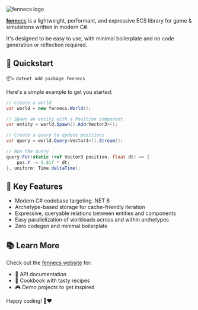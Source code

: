 ![fennecs logo](https://raw.githubusercontent.com/thygrrr/fennecs/main/www/logos/fennecs-logo-nuget.svg)

[**fenn**ecs](https://fennecs.tech) is a lightweight, performant, and expressive ECS library for game & simulations written in modern C#. 

It's designed to be easy to use, with minimal boilerplate and no code generation or reflection required.

## 🚀 Quickstart

📦`>` `dotnet add package fennecs`

Here's a simple example to get you started:

```csharp
// Create a world
var world = new fennecs.World();

// Spawn an entity with a Position component
var entity = world.Spawn().Add<Vector3>();

// Create a query to update positions
var query = world.Query<Vector3>().Stream();

// Run the query
query.For(static (ref Vector3 position, float dt) => {
    pos.Y -= 9.81f * dt;
}, uniform: Time.deltaTime);
```

## 🌟 Key Features

- Modern C# codebase targeting .NET 8
- Archetype-based storage for cache-friendly iteration
- Expressive, queryable relations between entities and components
- Easy parallelization of workloads across and within archetypes
- Zero codegen and minimal boilerplate

## 📚 Learn More

Check out the [fennecs website](https://fennecs.tech) for:

- 📖 API documentation
- 🍳 Cookbook with tasty recipes
- 🎮 Demo projects to get inspired

Happy coding! 🦊❤️
